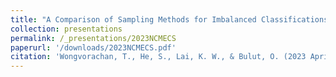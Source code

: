 ```yaml
---
title: "A Comparison of Sampling Methods for Imbalanced Classifications in Educational Datasets"
collection: presentations
permalink: /_presentations/2023NCMECS
paperurl: '/downloads/2023NCMECS.pdf'
citation: 'Wongvorachan, T., He, S., Lai, K. W., & Bulut, O. (2023 April). *A Comparison of Sampling Methods for Imbalanced Classifications in Educational Datasets*. Poster presented at the annual meeting of the National Council on Measurement in Education, Chicago, IL.'
---
```

